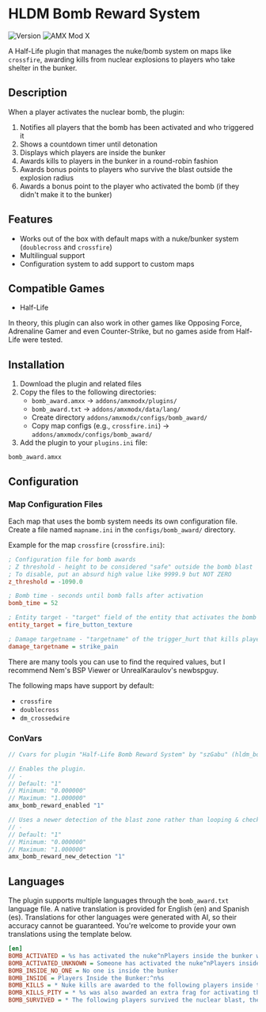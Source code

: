 # HLDM Bomb Reward System

![Version](https://img.shields.io/badge/version-1.0.0-blue)
![AMX Mod X](https://img.shields.io/badge/AMXX%201.9-Required-orange)

A Half-Life plugin that manages the nuke/bomb system on maps like `crossfire`, awarding kills from nuclear explosions to players who take shelter in the bunker.

## Description

When a player activates the nuclear bomb, the plugin:

1. Notifies all players that the bomb has been activated and who triggered it
2. Shows a countdown timer until detonation
3. Displays which players are inside the bunker
4. Awards kills to players in the bunker in a round-robin fashion
5. Awards bonus points to players who survive the blast outside the explosion radius
6. Awards a bonus point to the player who activated the bomb (if they didn't make it to the bunker)

## Features

- Works out of the box with default maps with a nuke/bunker system (`doublecross` and `crossfire`)
- Multilingual support
- Configuration system to add support to custom maps

## Compatible Games

- Half-Life

In theory, this plugin can also work in other games like Opposing Force, Adrenaline Gamer and even Counter-Strike, but no games aside from Half-Life were tested.

## Installation

1. Download the plugin and related files
2. Copy the files to the following directories:
   - `bomb_award.amxx` → `addons/amxmodx/plugins/`
   - `bomb_award.txt` → `addons/amxmodx/data/lang/`
   - Create directory `addons/amxmodx/configs/bomb_award/`
   - Copy map configs (e.g., `crossfire.ini`) → `addons/amxmodx/configs/bomb_award/`
3. Add the plugin to your `plugins.ini` file:
```
bomb_award.amxx
```

## Configuration

### Map Configuration Files

Each map that uses the bomb system needs its own configuration file. Create a file named `mapname.ini` in the `configs/bomb_award/` directory. 

Example for the map `crossfire` (`crossfire.ini`):
```ini
; Configuration file for bomb awards
; Z threshold - height to be considered "safe" outside the bomb blast
; To disable, put an absurd high value like 9999.9 but NOT ZERO 
z_threshold = -1090.0

; Bomb time - seconds until bomb falls after activation
bomb_time = 52

; Entity target - "target" field of the entity that activates the bomb
entity_target = fire_button_texture

; Damage targetname - "targetname" of the trigger_hurt that kills players
damage_targetname = strike_pain
```

There are many tools you can use to find the required values, but I recommend Nem's BSP Viewer or UnrealKaraulov's newbspguy.

The following maps have support by default:
- `crossfire`
- `doublecross`
- `dm_crossedwire`

### ConVars

```c
// Cvars for plugin "Half-Life Bomb Reward System" by "szGabu" (hldm_bomb_reward.amxx, v1.0.0)

// Enables the plugin.
// -
// Default: "1"
// Minimum: "0.000000"
// Maximum: "1.000000"
amx_bomb_reward_enabled "1"

// Uses a newer detection of the blast zone rather than looping & checking bounds which is slow, unreliable and doesn't even work on newer maps with complex blast zones. Leave it on 1 unless you know what are you doing.
// -
// Default: "1"
// Minimum: "0.000000"
// Maximum: "1.000000"
amx_bomb_reward_new_detection "1"
```

## Languages

The plugin supports multiple languages through the `bomb_award.txt` language file. A native translation is provided for English (en) and Spanish (es). Translations for other languages were generated with AI, so their accuracy cannot be guaranteed. You're welcome to provide your own translations using the template below.

```ini
[en]
BOMB_ACTIVATED = %s has activated the nuke^nPlayers inside the bunker will be awarded the kills
BOMB_ACTIVATED_UNKNOWN = Someone has activated the nuke^nPlayers inside the bunker will be awarded the kills
BOMB_INSIDE_NO_ONE = No one is inside the bunker
BOMB_INSIDE = Players Inside the Bunker:^n%s
BOMB_KILLS = * Nuke kills are awarded to the following players inside the bunker in a round-robin fashion:
BOMB_KILLS_PITY = * %s was also awarded an extra frag for activating the nuke.
BOMB_SURVIVED = * The following players survived the nuclear blast, they are awarded 1 frag each:
```
